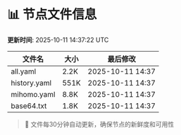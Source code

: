# 📊 节点文件信息

**更新时间**: 2025-10-11 14:37:22 UTC

| 文件名 | 大小 | 最后修改 |
|--------|------|----------|
| all.yaml | 2.2K | 2025-10-11 14:37 |
| history.yaml | 551K | 2025-10-11 14:37 |
| mihomo.yaml | 8.8K | 2025-10-11 14:37 |
| base64.txt | 1.8K | 2025-10-11 14:37 |

> 🔄 文件每30分钟自动更新，确保节点的新鲜度和可用性

